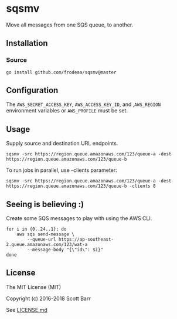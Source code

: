 # sqsmv

Move all messages from one SQS queue, to another.


## Installation

### Source

    go install github.com/frodeaa/sqsmv@master


## Configuration

The `AWS_SECRET_ACCESS_KEY`, `AWS_ACCESS_KEY_ID`, and ,`AWS_REGION`
environment variables or `AWS_PROFILE` must be set.

## Usage

Supply source and destination URL endpoints.

    sqsmv -src https://region.queue.amazonaws.com/123/queue-a -dest https://region.queue.amazonaws.com/123/queue-b

To run jobs in parallel, use -clients parameter:

    sqsmv -src https://region.queue.amazonaws.com/123/queue-a -dest https://region.queue.amazonaws.com/123/queue-b -clients 8

## Seeing is believing :)

Create some SQS messages to play with using the AWS CLI.

    for i in {0..24..1}; do
        aws sqs send-message \
            --queue-url https://ap-southeast-2.queue.amazonaws.com/123/wat-a
            --message-body "{\"id\": $i}"
    done


## License

The MIT License (MIT)

Copyright (c) 2016-2018 Scott Barr

See [LICENSE.md](LICENSE.md)
